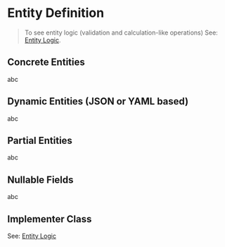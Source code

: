 # Entity Definition

> To see entity logic (validation and calculation-like operations) See: [Entity Logic](EntityLogic.md).


## Concrete Entities

abc

## Dynamic Entities (JSON or YAML based)

abc

## Partial Entities

abc

## Nullable Fields

abc

## Implementer Class

See: [Entity Logic](EntityLogic.md)
